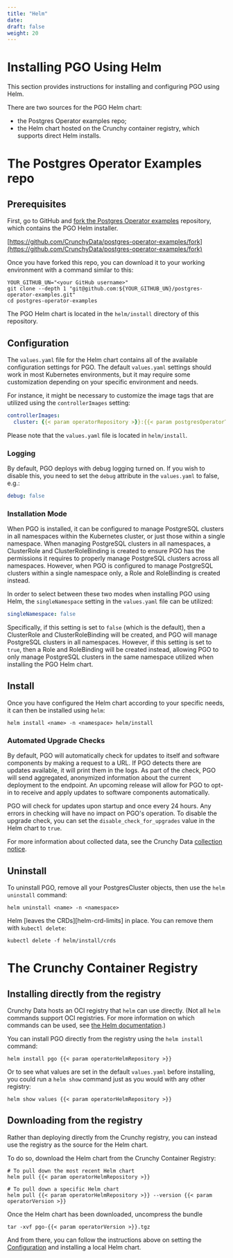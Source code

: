 ```yaml
---
title: "Helm"
date:
draft: false
weight: 20
---
```


# Installing PGO Using Helm

This section provides instructions for installing and configuring PGO using Helm.

There are two sources for the PGO Helm chart:
* the Postgres Operator examples repo;
* the Helm chart hosted on the Crunchy container registry, which supports direct Helm installs.

# The Postgres Operator Examples repo

## Prerequisites

First, go to GitHub and [fork the Postgres Operator examples](https://github.com/CrunchyData/postgres-operator-examples/fork)
repository, which contains the PGO Helm installer.

[https://github.com/CrunchyData/postgres-operator-examples/fork](https://github.com/CrunchyData/postgres-operator-examples/fork)

Once you have forked this repo, you can download it to your working environment with a command
similar to this:

```
YOUR_GITHUB_UN="<your GitHub username>"
git clone --depth 1 "git@github.com:${YOUR_GITHUB_UN}/postgres-operator-examples.git"
cd postgres-operator-examples
```

The PGO Helm chart is located in the `helm/install` directory of this repository.

## Configuration

The `values.yaml` file for the Helm chart contains all of the available configuration settings for
PGO. The default `values.yaml` settings should work in most Kubernetes environments, but it may
require some customization depending on your specific environment and needs.

For instance, it might be necessary to customize the image tags that are utilized using the
`controllerImages` setting:

```yaml
controllerImages:
  cluster: {{< param operatorRepository >}}:{{< param postgresOperatorTag >}}
```

Please note that the `values.yaml` file is located in `helm/install`.

### Logging

By default, PGO deploys with debug logging turned on. If you wish to disable this, you need to set the `debug` attribute in the `values.yaml` to false, e.g.:

```yaml
debug: false
```

### Installation Mode

When PGO is installed, it can be configured to manage PostgreSQL clusters in all namespaces within
the Kubernetes cluster, or just those within a single namespace.  When managing PostgreSQL
clusters in all namespaces, a ClusterRole and ClusterRoleBinding is created to ensure PGO has
the permissions it requires to properly manage PostgreSQL clusters across all namespaces.  However,
when PGO is configured to manage PostgreSQL clusters within a single namespace only, a Role and
RoleBinding is created instead.

In order to select between these two modes when installing PGO using Helm, the `singleNamespace`
setting in the `values.yaml` file can be utilized:

```yaml
singleNamespace: false
```

Specifically, if this setting is set to `false` (which is the default), then a ClusterRole and
ClusterRoleBinding will be created, and PGO will manage PostgreSQL clusters in all namespaces.
However, if this setting is set to `true`, then a Role and RoleBinding will be created instead,
allowing PGO to only manage PostgreSQL clusters in the same namespace utilized when installing
the PGO Helm chart.

## Install

Once you have configured the Helm chart according to your specific needs, it can then be installed
using `helm`:

```shell
helm install <name> -n <namespace> helm/install
```

### Automated Upgrade Checks

By default, PGO will automatically check for updates to itself and software components by making a request to a URL. If PGO detects there are updates available, it will print them in the logs. As part of the check, PGO will send aggregated, anonymized information about the current deployment to the endpoint. An upcoming release will allow for PGO to opt-in to receive and apply updates to software components automatically.

PGO will check for updates upon startup and once every 24 hours. Any errors in checking will have no impact on PGO's operation. To disable the upgrade check, you can set the `disable_check_for_upgrades` value in the Helm chart to `true`.

For more information about collected data, see the Crunchy Data [collection notice](https://www.crunchydata.com/developers/data-collection-notice).

## Uninstall

To uninstall PGO, remove all your PostgresCluster objects, then use the `helm uninstall` command:

```shell
helm uninstall <name> -n <namespace>
```

Helm [leaves the CRDs][helm-crd-limits] in place. You can remove them with `kubectl delete`:

```shell
kubectl delete -f helm/install/crds
```

# The Crunchy Container Registry

## Installing directly from the registry

Crunchy Data hosts an OCI registry that `helm` can use directly.
(Not all `helm` commands support OCI registries. For more information on
which commands can be used, see [the Helm documentation](https://helm.sh/docs/topics/registries/).)

You can install PGO directly from the registry using the `helm install` command:

```
helm install pgo {{< param operatorHelmRepository >}}
```

Or to see what values are set in the default `values.yaml` before installing, you could run a
`helm show` command just as you would with any other registry:

```
helm show values {{< param operatorHelmRepository >}}
```

## Downloading from the registry

Rather than deploying directly from the Crunchy registry, you can instead use the registry as the
source for the Helm chart.

To do so, download the Helm chart from the Crunchy Container Registry:

```
# To pull down the most recent Helm chart
helm pull {{< param operatorHelmRepository >}}

# To pull down a specific Helm chart
helm pull {{< param operatorHelmRepository >}} --version {{< param operatorVersion >}}
```

Once the Helm chart has been downloaded, uncompress the bundle

```
tar -xvf pgo-{{< param operatorVersion >}}.tgz
```

And from there, you can follow the instructions above on setting the [Configuration](#configuration)
and installing a local Helm chart.
